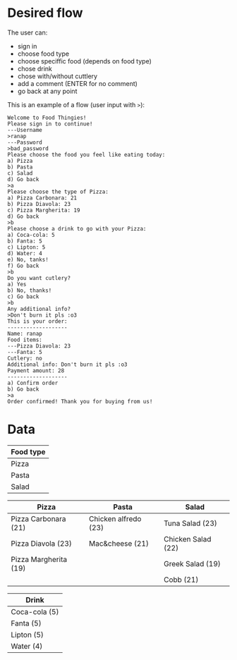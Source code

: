 # Desired flow

The user can:
* sign in
* choose food type
* choose speciffic food (depends on food type)
* chose drink
* chose with/without cuttlery 
* add a comment (ENTER for no comment)
* go back at any point

This is an example of a flow (user input with `>`): 
```
Welcome to Food Thingies!
Please sign in to continue!
---Username
>ranap
---Password
>bad_password
Please choose the food you feel like eating today:
a) Pizza
b) Pasta
c) Salad
d) Go back
>a
Please choose the type of Pizza:
a) Pizza Carbonara: 21
b) Pizza Diavola: 23
c) Pizza Margherita: 19
d) Go back
>b
Please choose a drink to go with your Pizza:
a) Coca-cola: 5
b) Fanta: 5
c) Lipton: 5
d) Water: 4
e) No, tanks!
f) Go back
>b
Do you want cutlery?
a) Yes
b) No, thanks!
c) Go back
>b
Any additional info?
>Don't burn it pls :o3
This is your order:
-------------------
Name: ranap
Food items:
---Pizza Diavola: 23
---Fanta: 5
Cutlery: no
Additional info: Don't burn it pls :o3
Payment amount: 28
-------------------
a) Confirm order
b) Go back
>a
Order confirmed! Thank you for buying from us!
```
# Data
| Food type | 
| --------- |
| Pizza     | 
| Pasta     | 
| Salad     | 

| Pizza                 | Pasta                 | Salad                 |
| --------------------- | --------------------- | --------------------- |
| Pizza Carbonara  (21) | Chicken alfredo  (23) | Tuna Salad       (23) |
| Pizza Diavola    (23) | Mac&cheese       (21) | Chicken Salad    (22) |
| Pizza Margherita (19) |                       | Greek Salad      (19) |
|                       |                       | Cobb             (21) |

| Drink         | 
| ------------- |
| Coca-cola (5) | 
| Fanta     (5) |
| Lipton    (5) |
| Water     (4) |
